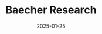 ---
title: "Baecher Research"
type: landing
date: 2025-01-25
draft: false

sections:
  - block: markdown
    content:
      text: |
        <div class="custom-banner" style="
          position: relative;
          height: calc(100vw * 534 / 3008);
          max-height: 250px;
          min-height: 120px;
          display: flex;
          align-items: center;
          overflow: hidden;
          margin: 0;
          padding: 0 2rem;
        ">
          <!-- Background image as actual img element -->
          <img src="/media/log_extended_resized.png"  
               alt="Background" 
               style="
                 position: absolute;
                 top: 0;
                 left: 0;
                 width: 100%;
                 height: 100%;
                 object-fit: cover;
                 object-position: center;
                 z-index: 0;
               ">
          
          <!-- Dark overlay for text readability -->
          <div style="
            position: absolute;
            top: 0;
            left: 0;
            right: 0;
            bottom: 0;
            background: rgba(0, 0, 0, 0.4);
            z-index: 1;
          "></div>
          
          <!-- Left side: Title and text -->
          <div style="
            flex: 1;
            z-index: 2;
            color: white;
            text-align: left;
          ">
            <h1 style="
              font-size: 2.5rem;
              font-weight: bold;
              margin: 0 0 0.5rem 0;
              line-height: 1.2;
            ">Baecher Research</h1>
            <p style="
              font-size: 1.2rem;
              margin: 0 0 1rem 0;
              opacity: 0.9;
            ">Spatial ecology and conservation research</p>
            <a href="https://drive.google.com/file/d/1zADCDlIiJlx1vXKQ6NdMLwTZm7E6sS29/view?usp=sharing" 
               style="
                 display: inline-flex;
                 align-items: center;
                 background: #007bff;
                 color: white;
                 padding: 0.75rem 1.5rem;
                 text-decoration: none;
                 border-radius: 0.5rem;
                 font-weight: 600;
                 transition: background-color 0.3s;
               "
               onmouseover="this.style.backgroundColor='#0056b3'"
               onmouseout="this.style.backgroundColor='#007bff'">
              <svg style="width: 1rem; height: 1rem; margin-right: 0.5rem;" fill="currentColor" viewBox="0 0 20 20">
                <path fill-rule="evenodd" d="M3 17a1 1 0 011-1h12a1 1 0 110 2H4a1 1 0 01-1-1zm3.293-7.707a1 1 0 011.414 0L9 10.586V3a1 1 0 112 0v7.586l1.293-1.293a1 1 0 111.414 1.414l-3 3a1 1 0 01-1.414 0l-3-3a1 1 0 010-1.414z" clip-rule="evenodd"></path>
              </svg>
              Download CV
            </a>
          </div>
          
          <!-- Right side: Badge -->
          <div style="
            z-index: 2;
            margin-left: 2rem;
          ">
            <img src="media/badge_kentucki.png" 
                 alt="Badge" 
                 style="
                   height: 100px;
                   width: auto;
                   max-width: 200px;
                 ">
          </div>
        </div>
        
        <!-- Responsive CSS -->
        <style>
        @media (max-width: 768px) {
          .custom-banner {
            height: calc(100vw * 0.25) !important;
            max-height: 180px !important;
            padding: 0 1rem !important;
            flex-direction: column !important;
            justify-content: center !important;
            text-align: center !important;
          }
          
          .custom-banner h1 {
            font-size: 1.8rem !important;
            text-align: center !important;
          }
          
          .custom-banner p {
            font-size: 1rem !important;
            text-align: center !important;
          }
          
          .custom-banner > div:first-of-type {
            text-align: center !important;
            margin-bottom: 1rem !important;
          }
          
          .custom-banner > div:last-of-type {
            margin-left: 0 !important;
          }
          
          .custom-banner img {
            height: 50px !important;
          }
        }
        
        @media (max-width: 480px) {
          .custom-banner {
            height: calc(100vw * 0.3) !important;
            max-height: 140px !important;
          }
          
          .custom-banner h1 {
            font-size: 1.4rem !important;
          }
          
          .custom-banner p {
            font-size: 0.9rem !important;
          }
          
          .custom-banner img {
            height: 40px !important;
          }
        }
        </style>
    design:
      background:
        color: transparent
      spacing:
        padding: ["0px", "0px", "0px", "0px"]

  - block: markdown
    content:
      title: ""
      text: |
        <div class="flex flex-wrap gap-4 justify-center mt-4">
          <a href="mailto:jbaecher@gmail.com" class="inline-flex items-center px-3 py-2 bg-blue-500 text-white rounded hover:bg-blue-600">
            <svg class="w-4 h-4 mr-2" fill="currentColor" viewBox="0 0 20 20">
              <path d="M2.003 5.884L10 9.882l7.997-3.998A2 2 0 0016 4H4a2 2 0 00-1.997 1.884z"></path>
              <path d="M18 8.118l-8 4-8-4V14a2 2 0 002 2h12a2 2 0 002-2V8.118z"></path>
            </svg>
            Email
          </a>
          
          <a href="https://twitter.com/AlexBaecher" class="inline-flex items-center px-3 py-2 bg-blue-400 text-white rounded hover:bg-blue-500">
            <svg class="w-4 h-4 mr-2" fill="currentColor" viewBox="0 0 24 24">
              <path d="M23.953 4.57a10 10 0 01-2.825.775 4.958 4.958 0 002.163-2.723c-.951.555-2.005.959-3.127 1.184a4.92 4.92 0 00-8.384 4.482C7.69 8.095 4.067 6.13 1.64 3.162a4.822 4.822 0 00-.666 2.475c0 1.71.87 3.213 2.188 4.096a4.904 4.904 0 01-2.228-.616v.06a4.923 4.923 0 003.946 4.827 4.996 4.996 0 01-2.212.085 4.936 4.936 0 004.604 3.417 9.867 9.867 0 01-6.102 2.105c-.39 0-.779-.023-1.17-.067a13.995 13.995 0 007.557 2.209c9.053 0 13.998-7.496 13.998-13.985 0-.21 0-.42-.015-.63A9.935 9.935 0 0024 4.59z"/>
            </svg>
            Twitter
          </a>
          
          <a href="https://scholar.google.com/citations?user=zl3lDnEAAAAJ&hl=en" class="inline-flex items-center px-3 py-2 bg-red-500 text-white rounded hover:bg-red-600">
            <svg class="w-4 h-4 mr-2" fill="currentColor" viewBox="0 0 24 24">
              <path d="M5.242 13.769L0 9.5 12 0l12 9.5-5.242 4.269C17.548 11.249 14.978 9.5 12 9.5c-2.977 0-5.548 1.748-6.758 4.269zM12 10a7 7 0 100 14 7 7 0 000-14z"/>
            </svg>
            Google Scholar
          </a>
          
          <a href="https://github.com/slamander" class="inline-flex items-center px-3 py-2 bg-gray-800 text-white rounded hover:bg-gray-900">
            <svg class="w-4 h-4 mr-2" fill="currentColor" viewBox="0 0 24 24">
              <path d="M12 0c-6.626 0-12 5.373-12 12 0 5.302 3.438 9.8 8.207 11.387.599.111.793-.261.793-.577v-2.234c-3.338.726-4.033-1.416-4.033-1.416-.546-1.387-1.333-1.756-1.333-1.756-1.089-.745.083-.729.083-.729 1.205.084 1.839 1.237 1.839 1.237 1.07 1.834 2.807 1.304 3.492.997.107-.775.418-1.305.762-1.604-2.665-.305-5.467-1.334-5.467-5.931 0-1.311.469-2.381 1.236-3.221-.124-.303-.535-1.524.117-3.176 0 0 1.008-.322 3.301 1.23.957-.266 1.983-.399 3.003-.404 1.02.005 2.047.138 3.006.404 2.291-1.552 3.297-1.23 3.297-1.23.653 1.653.242 2.874.118 3.176.77.84 1.235 1.911 1.235 3.221 0 4.609-2.807 5.624-5.479 5.921.43.372.823 1.102.823 2.222v3.293c0 .319.192.694.801.576 4.765-1.589 8.199-6.086 8.199-11.386 0-6.627-5.373-12-12-12z"/>
            </svg>
            GitHub
          </a>
        </div>
    design:
      columns: '1'
      spacing:
        padding: ["20px", "50px", "10px", "50px"]

  - block: markdown
    content:
      title: "About me"
      text: |
        **The good bits:**
        Native to the foothills of Arkansas' Ozark Mountains. My life consists of... my wife (Kristin), my daughter (Faye), my dog (Ollie), herping, hiking, swimming and canoeing, woodworking, and home DIY projects.

        **The serious bits:**
        I am a spacial ecologist, with interest in research at the interface between conservation, ecological theory, and mathematical modeling. I primarily work with reptiles and amphibians, but am interested in the processes determining the distribution of biodiversity more broadly.

        **Current Position:** Postdoctoral Research Fellow at Utah State University

  - block: markdown
    content:
      title: "Experience"
      text: |
        **Postdoctoral Research Fellow** | Utah State University (2025-present)  
        *Wolf-Clark & Stuber Labs @ USU/USGS coop*        
        
        **Postdoctoral Research Associate** | University of Florida (2024-present)  
        *Guralnick Lab @ Florida Natural History Museum & Campbell Lab @ UF/IFAS*
        
        **Doctoral Preeminence Research Fellow (Ph.D.)** | University of Florida (2019-2024)  
        *Scheffers Lab @ Dept. of Wildlife Ecology and Conservation*
        
        **Conservation and Research Technician** | Memphis Zoo (2018-2019)  
        *Dept. Conservation and Research*
        
        **Graduate Teaching Assistant (M.Sc.)** | Eastern Kentucky University (2015-2017)  
        *Richter lab @ Dept. Biology*
        
        **Research Technician (B.Sc.)** | University of Arkansas (2011-2014)  
        *UArk Dept. Biology*
    design:
      columns: '1'
      spacing:
        padding: ["10px", "0", "10px", "0"]

  - block: markdown
    content:
      title: "Education"
      text: |
        **Ph.D., Interdisciplinary Ecology** | University of Florida (2024)
        
        **M.Sc., Biology** | Eastern Kentucky University (2017)
        
        **B.Sc., Biology** | University of Arkansas (2014)

  - block: collection
    content:
      title: "Research Projects" 
      count: 5
      filters:
        folders:
          - project
    design:
      view: card
      columns: 2

  - block: collection
    content:
      title: "Recent Publications (since 2024)"
      count: 5
      archive:
        enable: true
        text: "See all publications"
        link: publication/
      filters:
        folders:
          - publication
    design:
      view: citation
      columns: 1

  - block: collection
    content:
      title: "Recent Talks"
      count: 5
      archive:
        enable: true
        text: "See all talks"
        link: post/
      filters:
        folders:
          - talk
    design:
      view: card
      columns: 2

  - block: collection
    content:
      title: "📊 Coding Tutorials & Blog Posts"
      subtitle: "Data science tutorials and R programming guides"
      text: ""
      count: 6
      archive:
        enable: true
        text: "See all tutorials →"
        link: "post/"
      filters:
        folders:
          - post
    design:
      view: card
      columns: 2
      spacing:
        padding: ["20px", "0", "20px", "0"]
---